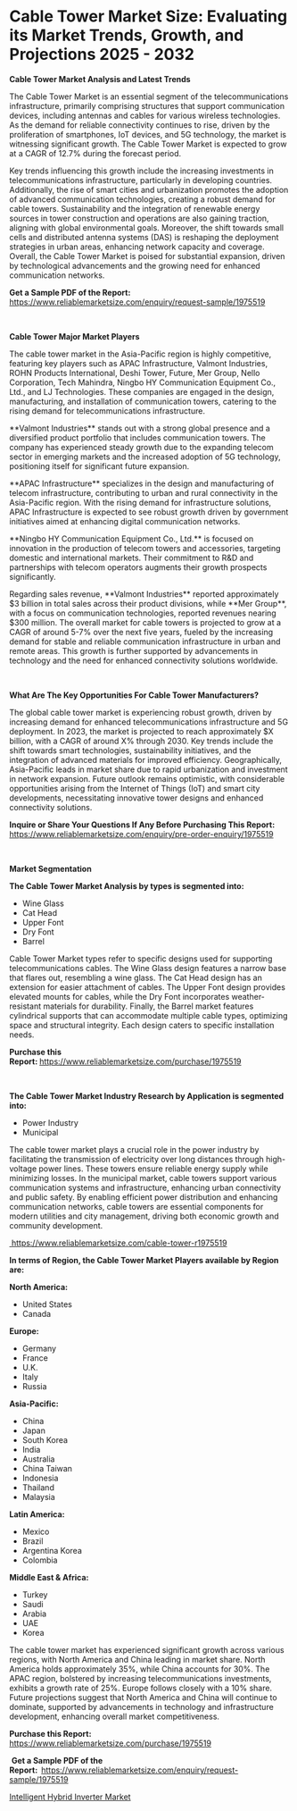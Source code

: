 <p><h1>Cable Tower Market Size: Evaluating its Market Trends, Growth, and Projections 2025 - 2032</h1></p><p><strong>Cable Tower Market Analysis and Latest Trends</strong></p>
<p><p>The Cable Tower Market is an essential segment of the telecommunications infrastructure, primarily comprising structures that support communication devices, including antennas and cables for various wireless technologies. As the demand for reliable connectivity continues to rise, driven by the proliferation of smartphones, IoT devices, and 5G technology, the market is witnessing significant growth. The Cable Tower Market is expected to grow at a CAGR of 12.7% during the forecast period.</p><p>Key trends influencing this growth include the increasing investments in telecommunications infrastructure, particularly in developing countries. Additionally, the rise of smart cities and urbanization promotes the adoption of advanced communication technologies, creating a robust demand for cable towers. Sustainability and the integration of renewable energy sources in tower construction and operations are also gaining traction, aligning with global environmental goals. Moreover, the shift towards small cells and distributed antenna systems (DAS) is reshaping the deployment strategies in urban areas, enhancing network capacity and coverage. Overall, the Cable Tower Market is poised for substantial expansion, driven by technological advancements and the growing need for enhanced communication networks.</p></p>
<p><strong>Get a Sample PDF of the Report:&nbsp;</strong> <a href="https://www.reliablemarketsize.com/enquiry/request-sample/1975519?utm_campaign=1929&utm_medium=2&utm_source=Github&utm_content=ia&utm_term=13022025&utm_id=cable-tower">https://www.reliablemarketsize.com/enquiry/request-sample/1975519</a></p>
<p>&nbsp;</p>
<p><strong>Cable Tower Major Market Players</strong></p>
<p><p>The cable tower market in the Asia-Pacific region is highly competitive, featuring key players such as APAC Infrastructure, Valmont Industries, ROHN Products International, Deshi Tower, Future, Mer Group, Nello Corporation, Tech Mahindra, Ningbo HY Communication Equipment Co., Ltd., and LJ Technologies. These companies are engaged in the design, manufacturing, and installation of communication towers, catering to the rising demand for telecommunications infrastructure.</p><p>**Valmont Industries** stands out with a strong global presence and a diversified product portfolio that includes communication towers. The company has experienced steady growth due to the expanding telecom sector in emerging markets and the increased adoption of 5G technology, positioning itself for significant future expansion.</p><p>**APAC Infrastructure** specializes in the design and manufacturing of telecom infrastructure, contributing to urban and rural connectivity in the Asia-Pacific region. With the rising demand for infrastructure solutions, APAC Infrastructure is expected to see robust growth driven by government initiatives aimed at enhancing digital communication networks.</p><p>**Ningbo HY Communication Equipment Co., Ltd.** is focused on innovation in the production of telecom towers and accessories, targeting domestic and international markets. Their commitment to R&D and partnerships with telecom operators augments their growth prospects significantly.</p><p>Regarding sales revenue, **Valmont Industries** reported approximately $3 billion in total sales across their product divisions, while **Mer Group**, with a focus on communication technologies, reported revenues nearing $300 million. The overall market for cable towers is projected to grow at a CAGR of around 5-7% over the next five years, fueled by the increasing demand for stable and reliable communication infrastructure in urban and remote areas. This growth is further supported by advancements in technology and the need for enhanced connectivity solutions worldwide.</p></p>
<p>&nbsp;</p>
<p><strong>What Are The Key Opportunities For Cable Tower Manufacturers?</strong></p>
<p><p>The global cable tower market is experiencing robust growth, driven by increasing demand for enhanced telecommunications infrastructure and 5G deployment. In 2023, the market is projected to reach approximately $X billion, with a CAGR of around X% through 2030. Key trends include the shift towards smart technologies, sustainability initiatives, and the integration of advanced materials for improved efficiency. Geographically, Asia-Pacific leads in market share due to rapid urbanization and investment in network expansion. Future outlook remains optimistic, with considerable opportunities arising from the Internet of Things (IoT) and smart city developments, necessitating innovative tower designs and enhanced connectivity solutions.</p></p>
<p><strong>Inquire or Share Your Questions If Any Before Purchasing This Report:</strong> <a href="https://www.reliablemarketsize.com/enquiry/pre-order-enquiry/1975519?utm_campaign=1929&utm_medium=2&utm_source=Github&utm_content=ia&utm_term=13022025&utm_id=cable-tower">https://www.reliablemarketsize.com/enquiry/pre-order-enquiry/1975519</a></p>
<p>&nbsp;</p>
<p><strong>Market Segmentation</strong></p>
<p><strong>The Cable Tower Market Analysis by types is segmented into:</strong></p>
<p><ul><li>Wine Glass</li><li>Cat Head</li><li>Upper Font</li><li>Dry Font</li><li>Barrel</li></ul></p>
<p><p>Cable Tower Market types refer to specific designs used for supporting telecommunications cables. The Wine Glass design features a narrow base that flares out, resembling a wine glass. The Cat Head design has an extension for easier attachment of cables. The Upper Font design provides elevated mounts for cables, while the Dry Font incorporates weather-resistant materials for durability. Finally, the Barrel market features cylindrical supports that can accommodate multiple cable types, optimizing space and structural integrity. Each design caters to specific installation needs.</p></p>
<p><strong>Purchase this Report:&nbsp;</strong><a href="https://www.reliablemarketsize.com/purchase/1975519?utm_campaign=1929&utm_medium=2&utm_source=Github&utm_content=ia&utm_term=13022025&utm_id=cable-tower">https://www.reliablemarketsize.com/purchase/1975519</a></p>
<p>&nbsp;</p>
<p><strong>The Cable Tower Market Industry Research by Application is segmented into:</strong></p>
<p><ul><li>Power Industry</li><li>Municipal</li></ul></p>
<p><p>The cable tower market plays a crucial role in the power industry by facilitating the transmission of electricity over long distances through high-voltage power lines. These towers ensure reliable energy supply while minimizing losses. In the municipal market, cable towers support various communication systems and infrastructure, enhancing urban connectivity and public safety. By enabling efficient power distribution and enhancing communication networks, cable towers are essential components for modern utilities and city management, driving both economic growth and community development.</p></p>
<p><a href="https://www.reliablemarketsize.com/cable-tower-r1975519?utm_campaign=1929&utm_medium=2&utm_source=Github&utm_content=ia&utm_term=13022025&utm_id=cable-tower">&nbsp;https://www.reliablemarketsize.com/cable-tower-r1975519</a></p>
<p><strong>In terms of Region, the Cable Tower Market Players available by Region are:</strong></p>
<p>
    <p> <strong> North America: </strong>
        <ul>
            <li>United States</li>
            <li>Canada</li>
        </ul>
        </p> 
    <p> <strong> Europe: </strong>
        <ul>
            <li>Germany</li>
            <li>France</li>
            <li>U.K.</li>
            <li>Italy</li>
            <li>Russia</li>
        </ul>
        </p> 
    <p> <strong> Asia-Pacific: </strong>
        <ul>
            <li>China</li>
            <li>Japan</li>
            <li>South Korea</li>
            <li>India</li>
            <li>Australia</li>
            <li>China Taiwan</li>
            <li>Indonesia</li>
            <li>Thailand</li>
            <li>Malaysia</li>
        </ul>
        </p> 
    <p> <strong> Latin America: </strong>
        <ul>
            <li>Mexico</li>
            <li>Brazil</li>
            <li>Argentina Korea</li>
            <li>Colombia</li>
        </ul>
        </p> 
    <p> <strong> Middle East & Africa: </strong>
        <ul>
            <li>Turkey</li>
            <li>Saudi</li>
            <li>Arabia</li>
            <li>UAE</li>
            <li>Korea</li>
        </ul>
    </p>
    </p>
<p><p>The cable tower market has experienced significant growth across various regions, with North America and China leading in market share. North America holds approximately 35%, while China accounts for 30%. The APAC region, bolstered by increasing telecommunications investments, exhibits a growth rate of 25%. Europe follows closely with a 10% share. Future projections suggest that North America and China will continue to dominate, supported by advancements in technology and infrastructure development, enhancing overall market competitiveness.</p></p>
<p><strong>Purchase this Report: </strong><a href="https://www.reliablemarketsize.com/purchase/1975519?utm_campaign=1929&utm_medium=2&utm_source=Github&utm_content=ia&utm_term=13022025&utm_id=cable-tower">https://www.reliablemarketsize.com/purchase/1975519</a></p>
<p>&nbsp;<strong>Get a Sample PDF of the Report:&nbsp;&nbsp;</strong><a href="https://www.reliablemarketsize.com/enquiry/request-sample/1975519?utm_campaign=1929&utm_medium=2&utm_source=Github&utm_content=ia&utm_term=13022025&utm_id=cable-tower">https://www.reliablemarketsize.com/enquiry/request-sample/1975519</a></p>
<p><strong></strong></p>
<p><p><a href="https://github.com/dringals/Market-Research-Report-List-6/blob/main/intelligent-hybrid-inverter-market.md?utm_campaign=1929&utm_medium=2&utm_source=Github&utm_content=ia&utm_term=13022025&utm_id=cable-tower">Intelligent Hybrid Inverter Market</a></p></p>